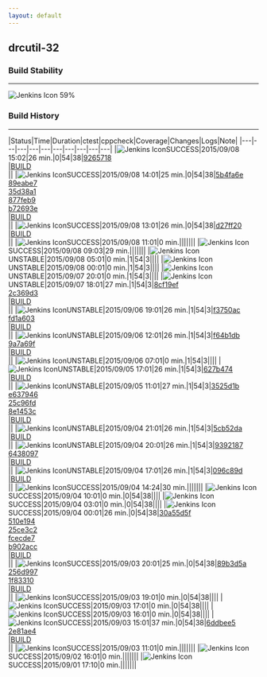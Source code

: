 ```yaml
---
layout: default
---
```

## drcutil-32
### Build Stability
___
![Jenkins Icon](http://jenkinshrg.github.io/images/48x48/health-40to59.png)
59%
  
### Build History
___
|Status|Time|Duration|<span class='badge'>ctest</span>|<span class='badge'>cppcheck</span>|Coverage|Changes|Logs|Note|
|---|---|---|---|---|---|---|---|---|---|
|![Jenkins Icon](http://jenkinshrg.github.io/images/24x24/blue.png)SUCCESS|2015/09/08 15:02|26 min.|0|54|38|[9265718](https://github.com/jrl-umi3218/hrpsys-humanoid/commit/92657188e6b9d7b3e7c75dbe7a1d763e573dcb5a)<br>|[BUILD](https://drive.google.com/file/d/0B54sHwaxmuM4dWRXUGhRdVZ6Qm8/view?usp=drivesdk)<br>||
|![Jenkins Icon](http://jenkinshrg.github.io/images/24x24/blue.png)SUCCESS|2015/09/08 14:01|25 min.|0|54|38|[5b4fa6e](https://github.com/fkanehiro/hrpsys-base/commit/5b4fa6eb25a1056622d1c8c6a8e3814f6d69e3e3)<br>[89eabe7](https://github.com/fkanehiro/hrpsys-base/commit/89eabe7e29e4f16d9105f12f4e9115ba3cc5e525)<br>[35d38a1](https://github.com/fkanehiro/hrpsys-base/commit/35d38a1210a46be14e5a85e8a97c95e21ae3920d)<br>[877feb9](https://github.com/fkanehiro/hrpsys-base/commit/877feb92c4febaeeef34638c721b8c2d49f0963a)<br>[b72693e](https://github.com/fkanehiro/hrpsys-base/commit/b72693e15a8f55bfccf55d789e4fcdc6f82e118d)<br>|[BUILD](https://drive.google.com/file/d/0B54sHwaxmuM4ZHA1MlllM293b2c/view?usp=drivesdk)<br>||
|![Jenkins Icon](http://jenkinshrg.github.io/images/24x24/blue.png)SUCCESS|2015/09/08 13:01|26 min.|0|54|38|[d27ff20](https://github.com/jrl-umi3218/hrp2-drc/commit/d27ff2019f86fc94299dc0efd5fa48f72c39a588)<br>|[BUILD](https://drive.google.com/file/d/0B54sHwaxmuM4TlNGU2dMSjZoNGc/view?usp=drivesdk)<br>||
|![Jenkins Icon](http://jenkinshrg.github.io/images/24x24/blue.png)SUCCESS|2015/09/08 11:01|0 min.|||||||
|![Jenkins Icon](http://jenkinshrg.github.io/images/24x24/blue.png)SUCCESS|2015/09/08 09:03|29 min.|||||||
|![Jenkins Icon](http://jenkinshrg.github.io/images/24x24/yellow.png)UNSTABLE|2015/09/08 05:01|0 min.|1|54|3||||
|![Jenkins Icon](http://jenkinshrg.github.io/images/24x24/yellow.png)UNSTABLE|2015/09/08 00:01|0 min.|1|54|3||||
|![Jenkins Icon](http://jenkinshrg.github.io/images/24x24/yellow.png)UNSTABLE|2015/09/07 20:01|0 min.|1|54|3||||
|![Jenkins Icon](http://jenkinshrg.github.io/images/24x24/yellow.png)UNSTABLE|2015/09/07 18:01|27 min.|1|54|3|[8cf19ef](https://github.com/jrl-umi3218/hmc2/commit/8cf19ef8726d7e015eab74adcbd39fafce50eda2)<br>[2c369d3](https://github.com/jrl-umi3218/hrpsys-humanoid/commit/2c369d37c003c38a98bee51f75691a027400fa05)<br>|[BUILD](https://drive.google.com/file/d/0B54sHwaxmuM4RDFIM2VEbTdzRDA/view?usp=drivesdk)<br>||
|![Jenkins Icon](http://jenkinshrg.github.io/images/24x24/yellow.png)UNSTABLE|2015/09/06 19:01|26 min.|1|54|3|[f3750ac](https://github.com/fkanehiro/hrpsys-base/commit/f3750acc3c2b773f6a3c61736a6f74979fdc9ce0)<br>[fd1a603](https://github.com/fkanehiro/hrpsys-base/commit/fd1a603e381737974a77e7f509ac20355d1ea0fa)<br>|[BUILD](https://drive.google.com/file/d/0B54sHwaxmuM4MDdXclJiMWpHMTA/view?usp=drivesdk)<br>||
|![Jenkins Icon](http://jenkinshrg.github.io/images/24x24/yellow.png)UNSTABLE|2015/09/06 12:01|26 min.|1|54|3|[f64b1db](https://github.com/fkanehiro/hrpsys-base/commit/f64b1db2308e5f04a4a7c1fc285881f3d9ab9498)<br>[9a7a69f](https://github.com/fkanehiro/hrpsys-base/commit/9a7a69f05863dd7bb7f57b249470d3def3707aba)<br>|[BUILD](https://drive.google.com/file/d/0B54sHwaxmuM4cVhlZnBIRndMUkk/view?usp=drivesdk)<br>||
|![Jenkins Icon](http://jenkinshrg.github.io/images/24x24/yellow.png)UNSTABLE|2015/09/06 07:01|0 min.|1|54|3||||
|![Jenkins Icon](http://jenkinshrg.github.io/images/24x24/yellow.png)UNSTABLE|2015/09/05 17:01|26 min.|1|54|3|[627b474](https://github.com/fkanehiro/hrpsys-base/commit/627b4742614fd641bfd6b61db02c3b725ee2df2e)<br>|[BUILD](https://drive.google.com/file/d/0B54sHwaxmuM4VVhDZVBtbW42T1U/view?usp=drivesdk)<br>||
|![Jenkins Icon](http://jenkinshrg.github.io/images/24x24/yellow.png)UNSTABLE|2015/09/05 11:01|27 min.|1|54|3|[3525d1b](https://github.com/fkanehiro/hrpsys-base/commit/3525d1b3a8bcf17851220f07dc95c9c35acd568c)<br>[e637946](https://github.com/fkanehiro/hrpsys-base/commit/e6379465fd817e6a1b24d7c5950208883926c474)<br>[25c96fd](https://github.com/fkanehiro/hrpsys-base/commit/25c96fd452b24740604738afb28144fe09eb7666)<br>[8e1453c](https://github.com/fkanehiro/hrpsys-base/commit/8e1453c5110766c9c642c7f10252d66992a70d16)<br>|[BUILD](https://drive.google.com/file/d/0B54sHwaxmuM4b2ZTSGpGbjlubXM/view?usp=drivesdk)<br>||
|![Jenkins Icon](http://jenkinshrg.github.io/images/24x24/yellow.png)UNSTABLE|2015/09/04 21:01|26 min.|1|54|3|[5cb52da](https://github.com/jrl-umi3218/hrpsys-humanoid/commit/5cb52da77c1646a8dd1a294d810af640b54d0c7e)<br>|[BUILD](https://drive.google.com/file/d/0B54sHwaxmuM4VVdCWVJpWnduQVU/view?usp=drivesdk)<br>||
|![Jenkins Icon](http://jenkinshrg.github.io/images/24x24/yellow.png)UNSTABLE|2015/09/04 20:01|26 min.|1|54|3|[9392187](https://github.com/jrl-umi3218/hrpsys-humanoid/commit/93921875c0db04268efb88556853a60e8fca46aa)<br>[6438097](https://github.com/jrl-umi3218/hrpsys-humanoid/commit/64380973c84bfdaca1773b003b66b65572f95e23)<br>|[BUILD](https://drive.google.com/file/d/0B54sHwaxmuM4bDJyY0laTV9pazA/view?usp=drivesdk)<br>||
|![Jenkins Icon](http://jenkinshrg.github.io/images/24x24/yellow.png)UNSTABLE|2015/09/04 17:01|26 min.|1|54|3|[096c89d](https://github.com/jrl-umi3218/hmc2/commit/096c89d01cef17b3fc806147693f0b3cc2589197)<br>|[BUILD](https://drive.google.com/file/d/0B54sHwaxmuM4VzZwNkNZcjJlNTA/view?usp=drivesdk)<br>||
|![Jenkins Icon](http://jenkinshrg.github.io/images/24x24/blue.png)SUCCESS|2015/09/04 14:24|30 min.|||||||
|![Jenkins Icon](http://jenkinshrg.github.io/images/24x24/blue.png)SUCCESS|2015/09/04 10:01|0 min.|0|54|38||||
|![Jenkins Icon](http://jenkinshrg.github.io/images/24x24/blue.png)SUCCESS|2015/09/04 03:01|0 min.|0|54|38||||
|![Jenkins Icon](http://jenkinshrg.github.io/images/24x24/blue.png)SUCCESS|2015/09/04 00:01|26 min.|0|54|38|[30a55d5f](https://github.com/fkanehiro/hrpsys-base/commit/30a55d5f5de47fdcdbbd95df952d89972998ce2f)<br>[510e194](https://github.com/fkanehiro/hrpsys-base/commit/510e194067b289e056f21bb347d7e0fc6f1d5a9a)<br>[25ce3c2](https://github.com/fkanehiro/hrpsys-base/commit/25ce3c25727a65ae8f8356920d00aa9e59189d32)<br>[fcecde7](https://github.com/fkanehiro/hrpsys-base/commit/fcecde7627f9969ec31aa740009392ba556739ae)<br>[b902acc](https://github.com/fkanehiro/hrpsys-base/commit/b902acc067052bbd1aed879d3bc3efb5945fb4a7)<br>|[BUILD](https://drive.google.com/file/d/0B54sHwaxmuM4Sy1LYmVNZ2NNcm8/view?usp=drivesdk)<br>||
|![Jenkins Icon](http://jenkinshrg.github.io/images/24x24/blue.png)SUCCESS|2015/09/03 20:01|25 min.|0|54|38|[89b3d5a](https://github.com/fkanehiro/hrpsys-base/commit/89b3d5a2db2342c5753ba5bf064c738483d08f9e)<br>[256d997](https://github.com/fkanehiro/hrpsys-base/commit/256d99776f039491e42b0b4f7dc0091470556d21)<br>[1f83310](https://github.com/fkanehiro/hrpsys-base/commit/1f83310c8f6aadc542df420b8f42098d295b8a32)<br>|[BUILD](https://drive.google.com/file/d/0B54sHwaxmuM4WHQ0V3ZsbTBONFk/view?usp=drivesdk)<br>||
|![Jenkins Icon](http://jenkinshrg.github.io/images/24x24/blue.png)SUCCESS|2015/09/03 19:01|0 min.|0|54|38||||
|![Jenkins Icon](http://jenkinshrg.github.io/images/24x24/blue.png)SUCCESS|2015/09/03 17:01|0 min.|0|54|38||||
|![Jenkins Icon](http://jenkinshrg.github.io/images/24x24/blue.png)SUCCESS|2015/09/03 16:01|0 min.|0|54|38||||
|![Jenkins Icon](http://jenkinshrg.github.io/images/24x24/blue.png)SUCCESS|2015/09/03 15:01|37 min.|0|54|38|[6ddbee5](https://github.com/fkanehiro/openhrp3/commit/6ddbee54b3f94f7e48a594397561bd7dcf2fed85)<br>[2e81ae4](https://github.com/fkanehiro/openhrp3/commit/2e81ae42b839088d252e1a1a60376a7acda56f6a)<br>|[BUILD](https://drive.google.com/file/d/0B54sHwaxmuM4WFZqNFNhUk9DWkU/view?usp=drivesdk)<br>||
|![Jenkins Icon](http://jenkinshrg.github.io/images/24x24/blue.png)SUCCESS|2015/09/03 11:01|0 min.|||||||
|![Jenkins Icon](http://jenkinshrg.github.io/images/24x24/blue.png)SUCCESS|2015/09/02 16:01|0 min.|||||||
|![Jenkins Icon](http://jenkinshrg.github.io/images/24x24/blue.png)SUCCESS|2015/09/01 17:10|0 min.|||||||
